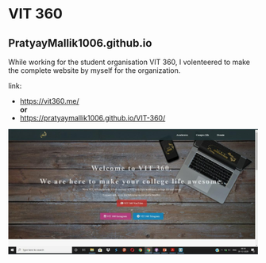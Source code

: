# VIT 360
## PratyayMallik1006.github.io
 

While working for the student organisation VIT 360, I volenteered to make the complete website by myself for the organization.

link: 
- https://vit360.me/
<br><b> or </b>
- https://pratyaymallik1006.github.io/VIT-360/

![alt text](https://github.com/PratyayMallik1006/Basic-Portfolio/blob/main/pages/project-images/vit360.PNG?raw=true)

